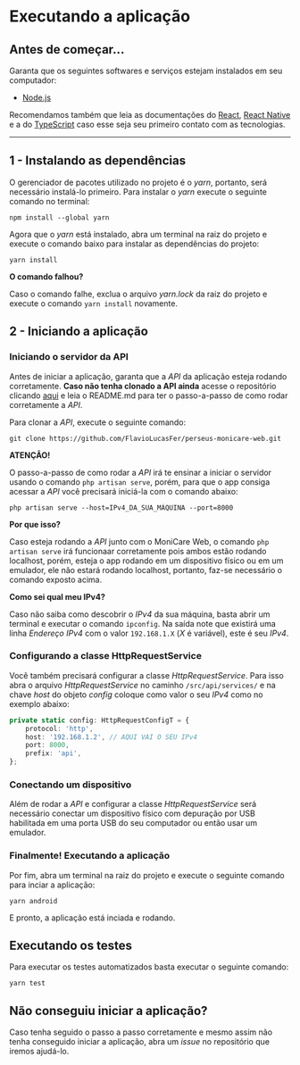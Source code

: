 # Executando a aplicação

## Antes de começar...

Garanta que os seguintes softwares e serviços estejam instalados em seu computador:

- [Node.js](https://nodejs.org/en/)

Recomendamos também que leia as documentações do [React](https://pt-br.reactjs.org/), [React Native](https://reactnative.dev/) e a do [TypeScript](https://www.typescriptlang.org/) caso esse seja seu primeiro contato com as tecnologias.

****

## 1 - Instalando as dependências

O gerenciador de pacotes utilizado no projeto é o *yarn*, portanto, será necessário instalá-lo primeiro. Para instalar o *yarn* execute o seguinte comando no terminal:

```
npm install --global yarn
```

Agora que o *yarn* está instalado, abra um terminal na raiz do projeto e execute o comando baixo para instalar as dependências do projeto:

```
yarn install
```

**O comando falhou?**

Caso o comando falhe, exclua o arquivo *yarn.lock* da raiz do projeto e execute o comando ```yarn install``` novamente.

## 2 - Iniciando a aplicação

### Iniciando o servidor da API

Antes de iniciar a aplicação, garanta que a *API* da aplicação esteja rodando corretamente. **Caso não tenha clonado a API ainda** acesse o repositório clicando [aqui](https://github.com/FlavioLucasFer/perseus-monicare-api-server) e leia o README.md para ter o passo-a-passo de como rodar corretamente a *API*. 

Para clonar a *API*, execute o seguinte comando:

```
git clone https://github.com/FlavioLucasFer/perseus-monicare-web.git
```

**ATENÇÃO!**

O passo-a-passo de como rodar a *API* irá te ensinar a iniciar o servidor usando o comando ```php artisan serve```, porém, para que o app consiga acessar a *API* você precisará iniciá-la com o comando abaixo:

```
php artisan serve --host=IPv4_DA_SUA_MÁQUINA --port=8000
```

**Por que isso?** 

Caso esteja rodando a *API* junto com o MoniCare Web, o comando ```php artisan serve``` irá funcionaar corretamente pois ambos estão rodando localhost, porém, esteja o app rodando em um dispositivo físico ou em um emulador, ele não estará rodando localhost, portanto, faz-se necessário o comando exposto acima.

**Como sei qual meu IPv4?**

Caso não saiba como descobrir o *IPv4* da sua máquina, basta abrir um terminal e executar o comando ```ipconfig```. Na saída note que existirá uma linha *Endereço IPv4* com o valor ```192.168.1.X``` (*X* é variável), este é seu *IPv4*.

### Configurando a classe HttpRequestService

Você também precisará configurar a classe *HttpRequestService*. Para isso abra o arquivo *HttpRequestService* no caminho ```/src/api/services/``` e na chave *host* do objeto *config* coloque como valor o seu *IPv4* como no exemplo abaixo:

``` TypeScript
private static config: HttpRequestConfigT = {
	protocol: 'http',
	host: '192.168.1.2', // AQUI VAI O SEU IPv4
	port: 8000,
	prefix: 'api',
};
```

### Conectando um dispositivo

Além de rodar a *API* e configurar a classe *HttpRequestService* será necessário conectar um dispositivo físico com depuração por USB habilitada em uma porta USB do seu computador ou então usar um emulador.

### Finalmente! Executando a aplicação

Por fim, abra um terminal na raiz do projeto e execute o seguinte comando para inciar a aplicação:

```
yarn android
```

E pronto, a aplicação está inciada e rodando. 

## Executando os testes

Para executar os testes automatizados basta executar o seguinte comando:

```
yarn test
```

## Não conseguiu iniciar a aplicação?

Caso tenha seguido o passo a passo corretamente e mesmo assim não tenha conseguido iniciar a aplicação, abra um *issue* no repositório que iremos ajudá-lo. 
